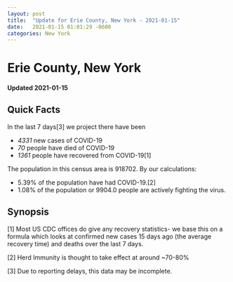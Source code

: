```yaml
---
layout: post
title:  "Update for Erie County, New York - 2021-01-15"
date:   2021-01-15 01:01:29 -0600
categories: New York
---
```


# Erie County, New York
#### Updated 2021-01-15

## Quick Facts

In the last 7 days[3] we project there have been
- *4331* new cases of COVID-19
- *70* people have died of COVID-19
- *1361* people have recovered from COVID-19[1]

The population in this census area is 918702. By our calculations:
- 5.39% of the population have had COVID-19.[2]
- 1.08% of the population or 9904.0 people are actively fighting the virus.

## Synopsis




[1] Most US CDC offices do give any recovery statistics- we base this on a formula which looks at confirmed new cases
15 days ago (the average recovery time) and deaths over the last 7 days.

[2] Herd Immunity is thought to take effect at around ~70-80%

[3] Due to reporting delays, this data may be incomplete.
 
    
